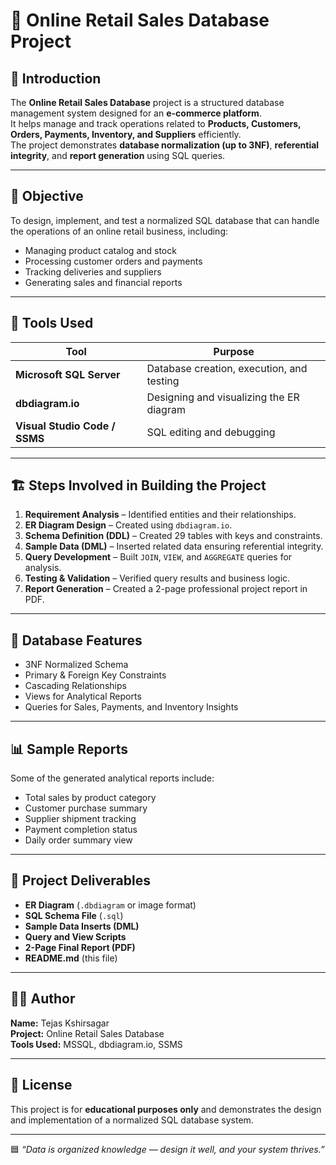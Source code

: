 # 🛒 Online Retail Sales Database Project

## 📖 Introduction
The **Online Retail Sales Database** project is a structured database management system designed for an **e-commerce platform**.  
It helps manage and track operations related to **Products, Customers, Orders, Payments, Inventory, and Suppliers** efficiently.  
The project demonstrates **database normalization (up to 3NF)**, **referential integrity**, and **report generation** using SQL queries.

---

## 🎯 Objective
To design, implement, and test a normalized SQL database that can handle the operations of an online retail business, including:
- Managing product catalog and stock
- Processing customer orders and payments
- Tracking deliveries and suppliers
- Generating sales and financial reports

---

## 🧰 Tools Used
| Tool | Purpose |
|------|----------|
| **Microsoft SQL Server** | Database creation, execution, and testing |
| **dbdiagram.io** | Designing and visualizing the ER diagram |
| **Visual Studio Code / SSMS** | SQL editing and debugging |

---

## 🏗️ Steps Involved in Building the Project
1. **Requirement Analysis** – Identified entities and their relationships.  
2. **ER Diagram Design** – Created using `dbdiagram.io`.  
3. **Schema Definition (DDL)** – Created 29 tables with keys and constraints.  
4. **Sample Data (DML)** – Inserted related data ensuring referential integrity.  
5. **Query Development** – Built `JOIN`, `VIEW`, and `AGGREGATE` queries for analysis.  
6. **Testing & Validation** – Verified query results and business logic.  
7. **Report Generation** – Created a 2-page professional project report in PDF.

---

## 💾 Database Features
- 3NF Normalized Schema  
- Primary & Foreign Key Constraints  
- Cascading Relationships  
- Views for Analytical Reports  
- Queries for Sales, Payments, and Inventory Insights  

---

## 📊 Sample Reports
Some of the generated analytical reports include:
- Total sales by product category  
- Customer purchase summary  
- Supplier shipment tracking  
- Payment completion status  
- Daily order summary view  

---

## 📂 Project Deliverables
- **ER Diagram** (`.dbdiagram` or image format)  
- **SQL Schema File** (`.sql`)  
- **Sample Data Inserts (DML)**  
- **Query and View Scripts**  
- **2-Page Final Report (PDF)**  
- **README.md** (this file)

---

## 👨‍💻 Author
**Name:** Tejas Kshirsagar  
**Project:** Online Retail Sales Database  
**Tools Used:** MSSQL, dbdiagram.io, SSMS  

---

## 📎 License
This project is for **educational purposes only** and demonstrates the design and implementation of a normalized SQL database system.

---

🟦 *“Data is organized knowledge — design it well, and your system thrives.”*

